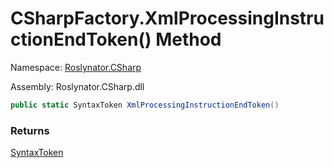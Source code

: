 # CSharpFactory\.XmlProcessingInstructionEndToken\(\) Method

Namespace: [Roslynator.CSharp](../../README.md)

Assembly: Roslynator\.CSharp\.dll

```csharp
public static SyntaxToken XmlProcessingInstructionEndToken()
```

### Returns

[SyntaxToken](https://docs.microsoft.com/en-us/dotnet/api/microsoft.codeanalysis.syntaxtoken)

